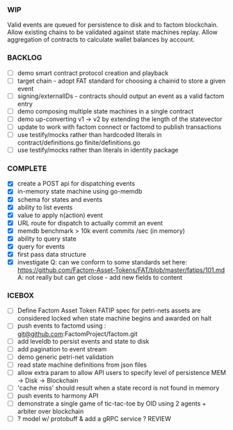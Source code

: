 ### WIP

Valid events are queued for persistence to disk and to factom blockchain.
Allow existing chains to be validated against state machines replay.
Allow aggregation of contracts to calculate wallet balances by account.

### BACKLOG

- [ ] demo smart contract protocol creation and playback
- [ ] target chain - adopt FAT standard for choosing a chainid to store a given event
- [ ] signing/externalIDs - contracts should output an event as a valid factom entry
- [ ] demo composing multiple state machines in a single contract
- [ ] demo up-converting v1 -> v2 by extending the length of the statevector
- [ ] update to work with factom connect or factomd to publish transactions
- [ ] use testify/mocks rather than hardcoded literals in contract/definitions.go  finite/definitions.go
- [ ] use testify/mocks rather than literals in identity package 

### COMPLETE
 
- [x] create a POST api for dispatching events
- [x] in-memory state machine using go-memdb
- [x] schema for states and events
- [x] ability to list events 
- [x] value to apply n(action) event
- [x] URL route for dispatch to actually commit an event
- [x] memdb benchmark > 10k event commits /sec (in memory)
- [x] ability to query state
- [x] query for events
- [x] first pass data structure
- [x] investigate Q: can we conform to some standards set here: https://github.com/Factom-Asset-Tokens/FAT/blob/master/fatips/101.md
      A: not really but can get close - add new fields to content

### ICEBOX

- [ ] Define Factom Asset Token FATIP spec for petri-nets
      assets are considered locked when state machine begins and awarded on halt 
- [ ] push events to factomd using : git@github.com:FactomProject/factom.git
- [ ] add leveldb to persist events and state to disk
- [ ] add pagination to event stream
- [ ] demo generic petri-net validation
- [ ] read state machine definitions from json files
- [ ] allow extra param to allow API users to specify level of persistence MEM -> Disk -> Blockchain
- [ ] 'cache miss' should result when a state record is not found in memory
- [ ] push events to harmony API
- [ ] demonstrate a single game of tic-tac-toe by OID using 2 agents + arbiter over blockchain
- [ ] ? model w/ protobuff & add a gRPC service ? REVIEW
